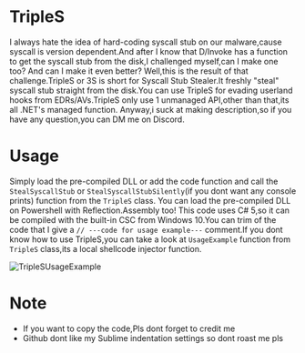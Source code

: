 # TripleS
I always hate the idea of hard-coding syscall stub on our malware,cause syscall is version dependent.And after I know that D/Invoke has a function to get the syscall stub from the disk,I challenged myself,can I make one too? And can I make it even better? Well,this is the result of that challenge.TripleS or 3S is short for Syscall Stub Stealer.It freshly "steal" syscall stub straight from the disk.You can use TripleS for evading userland hooks from EDRs/AVs.TripleS only use 1 unmanaged API,other than that,its all .NET's managed function.
 Anyway,i suck at making description,so if you have any question,you can DM me on Discord.

# Usage
Simply load the pre-compiled DLL or add the code function and call the `StealSyscallStub` or `StealSyscallStubSilently`(if you dont want any console prints) function from the `TripleS` class. You can load the pre-compiled DLL on Powershell with Reflection.Assembly too! This code uses C# 5,so it can be compiled with the built-in CSC from Windows 10.You can trim of the code that I give a `// ---code for usage example---` comment.If you dont know how to use TripleS,you can take a look at `UsageExample` function from `TripleS` class,its a local shellcode injector function.

![TripleSUsageExample](https://user-images.githubusercontent.com/41237415/125644009-9fab3a38-c353-415a-b164-1c609b994139.png)

# Note
- If you want to copy the code,Pls dont forget to credit me
- Github dont like my Sublime indentation settings so dont roast me pls
